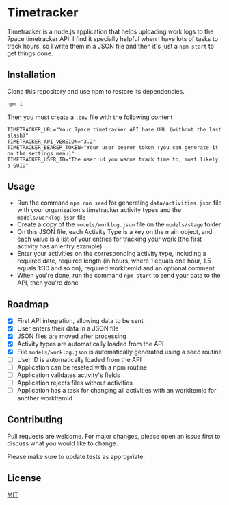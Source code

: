 # Timetracker

Timetracker is a node.js application that helps uploading work logs to the 7pace timetracker API. I find it specially helpful when I have lots of tasks to track hours, so I write them in a JSON file and then it's just a `npm start` to get things done.

## Installation

Clone this repository and use npm to restore its dependencies.

```bash
npm i
```

Then you must create a `.env` file with the following content

```
TIMETRACKER_URL="Your 7pace timetracker API base URL (without the last slash)"
TIMETRACKER_API_VERSION="3.2"
TIMETRACKER_BEARER_TOKEN="Your user bearer token (you can generate it on the settings menu)"
TIMETRACKER_USER_ID="The user id you wanna track time to, most likely a GUID"
```

## Usage

- Run the command `npm run seed` for generating `data/activities.json` file with your organization's timetracker activity types and the `models/worklog.json` file
- Create a copy of the `models/worklog.json` file on the `models/stage` folder
- On this JSON file, each Activity Type is a key on the main object, and each value is a list of your entries for tracking your work (the first activity has an entry example)
- Enter your activities on the corresponding activity type, including a required date, required length (in hours, where 1 equals one hour, 1.5 equals 1:30 and so on), required workItemId and an optional comment
- When you're done, run the command `npm start` to send your data to the API, then you're done

## Roadmap

- [x] First API integration, allowing data to be sent
- [x] User enters their data in a JSON file
- [x] JSON files are moved after processing
- [x] Activity types are automatically loaded from the API
- [x] File `models/worklog.json` is automatically generated using a seed routine
- [ ] User ID is automatically loaded from the API
- [ ] Application can be reseted with a npm routine
- [ ] Application validates activity's fields
- [ ] Application rejects files without activities
- [ ] Application has a task for changing all activities with an workItemId for another workItemId

## Contributing

Pull requests are welcome. For major changes, please open an issue first
to discuss what you would like to change.

Please make sure to update tests as appropriate.

## License

[MIT](https://choosealicense.com/licenses/mit/)
